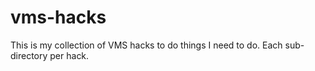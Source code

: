# vms-hacks

This is my collection of VMS hacks to do things I need to do.  Each sub-directory per hack.
